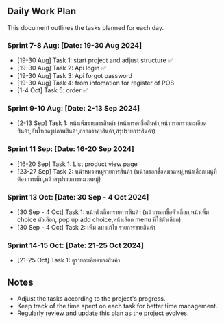 
## Daily Work Plan

This document outlines the tasks planned for each day.

### Sprint 7-8 Aug: [Date: 19-30 Aug 2024]
- [19-30 Aug] Task 1: start project and adjust structure ✅
- [19-30 Aug] Task 2: <owner> Api login ✅
- [19-30 Aug] Task 3: <owner> Api forgot password
- [19-30 Aug] Task 4: from infomation for register of POS
- [1-4 Oct] Task 5: <customer> order ✅

### Sprint 9-10 Aug: [Date: 2-13 Sep 2024]
- [2-13 Sep] Task 1: <owner>หน้าเพิ่มรายการสินค้า
                    (หน้ากรอกชื่อสินค้า,หน้ากรอกรายละเอียดสินค้า,อัพโหลดรูปภาพสินค้า,กรอกราคาสินค้า,สรุปรายการสินค้า)

### Sprint 11 Sep: [Date: 16-20 Sep 2024]
- [16-20 Sep] Task 1: <owner> List product view page
- [23-27 Sep] Task 2: <owner> หน้าหมวดหมู่รายการสินค้า
                              (หน้ากรอกชื่อหมวดหมู่,หน้าเลือกเมนูที่ต้องการเพิ่ม,หน้าสรุปรายการหมวดหมู่)

### Sprint 13 Oct: [Date: 30 Sep - 4 Oct 2024]
- [30 Sep - 4 Oct] Task 1: <owner> หน้าตัวเลือกรายการสินค้า
                          (หน้ากรอกชื่อตัวเลือก,หน้าเพิ่ม choice ตัวเลือก, pop up add choice,หน้าเลือก menu ที่ใช้ตัวเลือก)
- [30 Sep - 4 Oct] Task 2: <owner> เพิ่ม ลบ แก้ไข รายการขายสินค้า

### Sprint 14-15 Oct: [Date: 21-25 Oct 2024]
- [21-25 Oct] Task 1: <customer>  ดูรายละเอียดของสินค้า 



## Notes
- Adjust the tasks according to the project's progress.
- Keep track of the time spent on each task for better time management.
- Regularly review and update this plan as the project evolves.



